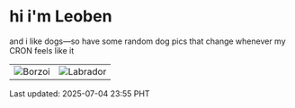 # hi i'm Leoben

and i like dogs—so have some random dog pics that change whenever my CRON feels like it

|  |  |
|--------|----------|
| ![Borzoi](https://random-dog-vercel.vercel.app/api/random-borzoi?v=1751644507) | ![Labrador](https://random-dog-vercel.vercel.app/api/random-labrador?v=1751644507) |

Last updated: 2025-07-04 23:55 PHT
